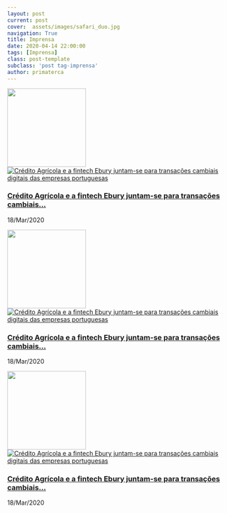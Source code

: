 ```yaml
---
layout: post
current: post
cover:  assets/images/safari_duo.jpg
navigation: True
title: Imprensa
date: 2020-04-14 22:00:00
tags: [Imprensa]
class: post-template
subclass: 'post tag-imprensa'
author: primaterca
---
```



<div class="col-md-4 col-sm-4">
  <article class="text-block"><div class="img-wrap">
  <img class="press-logo" src="https://web-uploads.ebury.com/sites/59/2016/11/Jornal-economico-logo.png" alt="" width="180"><a href="https://jornaleconomico.sapo.pt/noticias/credito-agricola-e-a-fintech-ebury-juntam-se-para-transacoes-cambiais-digitais-das-empresas-portuguesas-561040" title="Crédito Agrícola e a fintech Ebury juntam-se para transações cambiais digitais das empresas portuguesas" target="_blank"><img class="img-responsive featured-img" src="https://web-uploads.ebury.com/sites/59/2016/02/portugal3.png" alt="Crédito Agrícola e a fintech Ebury juntam-se para transações cambiais digitais das empresas portuguesas"></a></div><h3><a href="https://jornaleconomico.sapo.pt/noticias/credito-agricola-e-a-fintech-ebury-juntam-se-para-transacoes-cambiais-digitais-das-empresas-portuguesas-561040" target="_blank" title="Crédito Agrícola e a fintech Ebury juntam-se para transações cambiais digitais das empresas portuguesas">Crédito Agrícola e a fintech Ebury juntam-se para transações cambiais... </a></h3><p><span class="date">18/Mar/2020</span></p>
  </article>
</div>


<div class="col-md-4 col-sm-4">
  <article class="text-block"><div class="img-wrap">
  <img class="press-logo" src="https://web-uploads.ebury.com/sites/59/2016/11/Jornal-economico-logo.png" alt="" width="180"><a href="https://jornaleconomico.sapo.pt/noticias/credito-agricola-e-a-fintech-ebury-juntam-se-para-transacoes-cambiais-digitais-das-empresas-portuguesas-561040" title="Crédito Agrícola e a fintech Ebury juntam-se para transações cambiais digitais das empresas portuguesas" target="_blank"><img class="img-responsive featured-img" src="https://web-uploads.ebury.com/sites/59/2016/02/portugal3.png" alt="Crédito Agrícola e a fintech Ebury juntam-se para transações cambiais digitais das empresas portuguesas"></a></div><h3><a href="https://jornaleconomico.sapo.pt/noticias/credito-agricola-e-a-fintech-ebury-juntam-se-para-transacoes-cambiais-digitais-das-empresas-portuguesas-561040" target="_blank" title="Crédito Agrícola e a fintech Ebury juntam-se para transações cambiais digitais das empresas portuguesas">Crédito Agrícola e a fintech Ebury juntam-se para transações cambiais... </a></h3><p><span class="date">18/Mar/2020</span></p>
  </article>
</div>


<div class="col-md-4 col-sm-4">
  <article class="text-block"><div class="img-wrap">
  <img class="press-logo" src="https://web-uploads.ebury.com/sites/59/2016/11/Jornal-economico-logo.png" alt="" width="180"><a href="https://jornaleconomico.sapo.pt/noticias/credito-agricola-e-a-fintech-ebury-juntam-se-para-transacoes-cambiais-digitais-das-empresas-portuguesas-561040" title="Crédito Agrícola e a fintech Ebury juntam-se para transações cambiais digitais das empresas portuguesas" target="_blank"><img class="img-responsive featured-img" src="https://web-uploads.ebury.com/sites/59/2016/02/portugal3.png" alt="Crédito Agrícola e a fintech Ebury juntam-se para transações cambiais digitais das empresas portuguesas"></a></div><h3><a href="https://jornaleconomico.sapo.pt/noticias/credito-agricola-e-a-fintech-ebury-juntam-se-para-transacoes-cambiais-digitais-das-empresas-portuguesas-561040" target="_blank" title="Crédito Agrícola e a fintech Ebury juntam-se para transações cambiais digitais das empresas portuguesas">Crédito Agrícola e a fintech Ebury juntam-se para transações cambiais... </a></h3><p><span class="date">18/Mar/2020</span></p>
  </article>
</div>